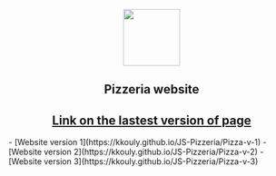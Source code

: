 <p align="center"><img src="https://avatanplus.com/files/resources/original/5d5155a97b06d16c85b69e20.png" width="100"></p>
<h2 align="center">Pizzeria website</h2>
<h2 align="center"><a href="https://kkouly.github.io/JS-Pizzeria/Pizza-v-3">Link on the lastest version of page</a></h2>  	
- [Website version 1](https://kkouly.github.io/JS-Pizzeria/Pizza-v-1)
- [Website version 2](https://kkouly.github.io/JS-Pizzeria/Pizza-v-2)
- [Website version 3](https://kkouly.github.io/JS-Pizzeria/Pizza-v-3)
